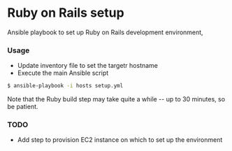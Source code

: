 Ruby on Rails setup
===================

Ansible playbook to set up Ruby on Rails development environment,

### Usage

* Update inventory file to set the targetr hostname
* Execute the main Ansible script

```bash
$ ansible-playbook -i hosts setup.yml
```

Note that the Ruby build step may take quite a while -- up to 30 minutes, so be patient.

### TODO

* Add step to provision EC2 instance on which to set up the environment

